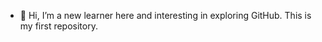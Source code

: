 - 👋 Hi, I’m a new learner here and interesting in exploring GitHub. This is my first repository.


<!---
srirag3026/srirag3026 is a ✨ special ✨ repository because its `README.md` (this file) appears on your GitHub profile.
You can click the Preview link to take a look at your changes.
--->
